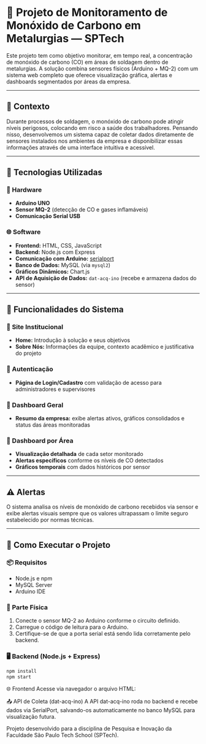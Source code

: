 # 🔧 Projeto de Monitoramento de Monóxido de Carbono em Metalurgias — SPTech

Este projeto tem como objetivo monitorar, em tempo real, a concentração de monóxido de carbono (CO) em áreas de soldagem dentro de metalurgias. A solução combina sensores físicos (Arduino + MQ-2) com um sistema web completo que oferece visualização gráfica, alertas e dashboards segmentados por áreas da empresa.

---

## 📍 Contexto

Durante processos de soldagem, o monóxido de carbono pode atingir níveis perigosos, colocando em risco a saúde dos trabalhadores. Pensando nisso, desenvolvemos um sistema capaz de coletar dados diretamente de sensores instalados nos ambientes da empresa e disponibilizar essas informações através de uma interface intuitiva e acessível.

---

## 🧠 Tecnologias Utilizadas

### 🔌 Hardware
- **Arduino UNO**
- **Sensor MQ-2** (detecção de CO e gases inflamáveis)
- **Comunicação Serial USB**

### 🌐 Software
- **Frontend:** HTML, CSS, JavaScript
- **Backend:** Node.js com Express
- **Comunicação com Arduino:** [serialport](https://www.npmjs.com/package/serialport)
- **Banco de Dados:** MySQL (via `mysql2`)
- **Gráficos Dinâmicos:** Chart.js
- **API de Aquisição de Dados:** `dat-acq-ino` (recebe e armazena dados do sensor)

---

## 🧩 Funcionalidades do Sistema

### 🔷 Site Institucional
- **Home:** Introdução à solução e seus objetivos
- **Sobre Nós:** Informações da equipe, contexto acadêmico e justificativa do projeto

### 🔷 Autenticação
- **Página de Login/Cadastro** com validação de acesso para administradores e supervisores

### 🔷 Dashboard Geral
- **Resumo da empresa:** exibe alertas ativos, gráficos consolidados e status das áreas monitoradas

### 🔷 Dashboard por Área
- **Visualização detalhada** de cada setor monitorado
- **Alertas específicos** conforme os níveis de CO detectados
- **Gráficos temporais** com dados históricos por sensor

---

## ⚠️ Alertas

O sistema analisa os níveis de monóxido de carbono recebidos via sensor e exibe alertas visuais sempre que os valores ultrapassam o limite seguro estabelecido por normas técnicas.

---

## 🚀 Como Executar o Projeto

### 📦 Requisitos

- Node.js e npm
- MySQL Server
- Arduino IDE

### 🔌 Parte Física
1. Conecte o sensor MQ-2 ao Arduino conforme o circuito definido.
2. Carregue o código de leitura para o Arduino.
3. Certifique-se de que a porta serial está sendo lida corretamente pelo backend.

### 🖥️ Backend (Node.js + Express)
```bash
npm install
npm start
```

🌐 Frontend
Acesse via navegador o arquivo HTML:

📤 API de Coleta (dat-acq-ino)
A API dat-acq-ino roda no backend e recebe dados via SerialPort, salvando-os automaticamente no banco MySQL para visualização futura.

Projeto desenvolvido para a disciplina de Pesquisa e Inovação da Faculdade São Paulo Tech School (SPTech).

